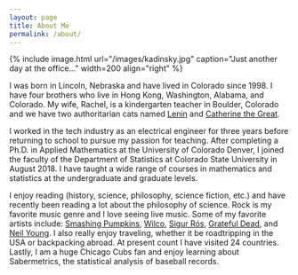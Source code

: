 ```yaml
---
layout: page
title: About Me 
permalink: /about/
---
```


{% include image.html url="/images/kadinsky.jpg" caption="Just another day at the office..." width=200 align="right" %}

I was born in Lincoln, Nebraska and have lived in Colorado since 1998. I have four brothers who live in Hong Kong, Washington, Alabama, and Colorado. My wife, Rachel, is a kindergarten teacher in Boulder, Colorado and we have two authoritarian cats named <a href="/images/lenin.jpg">Lenin</a> and <a href="/images/cate.jpg">Catherine the Great</a>.

I worked in the tech industry as an electrical engineer for three years before returning to school to pursue my passion for teaching. After completing a Ph.D. in Applied Mathematics at the University of Colorado Denver, I joined the faculty of the Department of Statistics at Colorado State University in August 2018. I have taught a wide range of courses in mathematics and statistics at the undergraduate and graduate levels.

I enjoy reading (history, science, philosophy, science fiction, etc.) and have recently been reading a lot about the philosophy of science. Rock is my favorite music genre and I love seeing live music. Some of my favorite artists include: <a href="https://youtu.be/R9iIDrpuHlY?t=30">Smashing Pumpkins</a>, <a href="https://www.youtube.com/watch?v=LxZ1EfaoIDY">Wilco</a>, <a href="https://youtu.be/M7rXwr1QBwI?t=90">Sigur Rós</a>, <a href="https://www.youtube.com/watch?v=fpKQOvlDr-s">Grateful Dead</a>, and <a href="https://www.youtube.com/watch?v=9GqihwUj-8g">Neil Young</a>. I also really enjoy traveling, whether it be roadtripping in the USA or backpacking abroad. At present count I have visited 24 countries. Lastly, I am a huge Chicago Cubs fan and enjoy learning about Sabermetrics, the statistical analysis of baseball records.  
 






